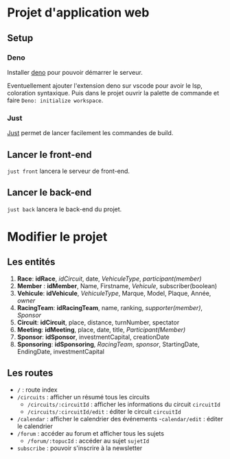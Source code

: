 # Projet d'application web

## Setup

### Deno

Installer [deno](https://docs.deno.com/runtime/getting_started/installation/)
pour pouvoir démarrer le serveur.

Eventuellement ajouter l'extension deno sur vscode pour avoir le lsp, coloration
syntaxique. Puis dans le projet ouvrir la palette de commande et faire
`Deno: initialize workspace`.

### Just

[Just](https://github.com/casey/just) permet de lancer facilement les commandes
de build.

## Lancer le front-end

`just front` lancera le serveur de front-end.

## Lancer le back-end

`just back` lancera le back-end du projet.

# Modifier le projet

## Les entités

1. **Race**: __idRace__, _idCircuit_, date, _VehiculeType_, 
  _participant(member)_
2. **Member** : __idMember__, Name, Firstname, _Vehicule_, subscriber(boolean)
3. **Vehicule**: __idVehicule__, _VehiculeType_, Marque, Model, Plaque, Année,
  _owner_
4. **RacingTeam**: __idRacingTeam__, name, ranking, _supporter(member)_, 
  _Sponsor_
5. **Circuit**: __idCircuit__, place, distance, turnNumber, spectator
6. **Meeting**: __idMeeting__, place, date, title, _Participant(Member)_
7. **Sponsor**: __idSponsor__, investmentCapital, creationDate
8. **Sponsoring**: __idSponsoring__, _RacingTeam_, _sponsor_, StartingDate,
  EndingDate, investmentCapital

## Les routes

- `/` : route index
- `/circuits` : afficher un résumé tous les circuits
  - `/circuits/:circuitId` : afficher les informations du circuit `circuitId`
  - `/circuits/:circuitId/edit` : éditer le circuit `circuitId`
- `/calendar` : afficher le calendrier des événements -`calendar/edit` : éditer
  le calendrier
- `/forum` : accéder au forum et afficher tous les sujets
  - `/forum/:topucId` : accéder au sujet `sujetId`
- `subscribe` : pouvoir s'inscrire à la newsletter
